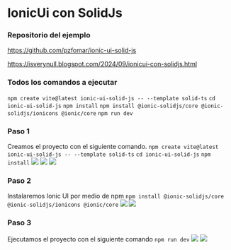 # IonicUi con SolidJs

### Repositorio del ejemplo
https://github.com/pzfomar/ionic-ui-solid-js

https://isverynull.blogspot.com/2024/09/ionicui-con-solidjs.html

### Todos los comandos a ejecutar
`npm create vite@latest ionic-ui-solid-js -- --template solid-ts`
`cd ionic-ui-solid-js`
`npm install`
`npm install @ionic-solidjs/core @ionic-solidjs/ionicons @ionic/core`
`npm run dev`

### Paso 1
Creamos el proyecto con el siguiente comando.
`npm create vite@latest ionic-ui-solid-js -- --template solid-ts`
`cd ionic-ui-solid-js`
`npm install`
![](https://blogger.googleusercontent.com/img/b/R29vZ2xl/AVvXsEgOlwaiSqHq0b8Oli6PFpinq9MzJlpM37Ie3cjh0ZcTfHakXl14hbrsB_31KrSUH3hmyI2ZRyR8PyXLgL7pjVxGA5YJ-hNknEOD8PWsyPb1gzafeKP2t0NYQ2-IDsd1gda8NfyfR3XgXezHPR3bTHfwpf6RnR6l9MRpXfl4GevBk_MkcgEsiHHo4FpEDgg)
![](https://blogger.googleusercontent.com/img/b/R29vZ2xl/AVvXsEhtz4evrtrrKj0Tkl5FuesAbZUoMwZGBvuyhY9yj9UY2mzAMZwUfC8ccTpmCZDEQ2vB_DYuoRuABmaoDfJPbeEn17D_v-zvCLzYYCePIx27GhV18iI7kDqn5ssTg4bEgQhGNIwQiEqLHwkelRlVfuMwce8eOyye93vczyOWvUcaGKcLo9Xm4dKm2-bmAOQ)
![](https://blogger.googleusercontent.com/img/b/R29vZ2xl/AVvXsEiRX6Uk3Psu2FgbojlZLSyjzR0k3sCSUpTJvW2zLewSxM-GEOaGI7rv61wgs8ATCpsfLGp1iT2tO2MqyyI-NdZ82rxHwEPbgUCrPXkXGU75yqNsBa2Ns2vSJHi2ZhqrxZUp2bP9GfK8uRz4Q-Rq58nxqLrFx4KhFMk_ja5TkH4aONi2ahMk50TLlFOkhZI)
### Paso 2
Instalaremos Ionic UI por medio de npm
`npm install @ionic-solidjs/core @ionic-solidjs/ionicons @ionic/core`
![](https://blogger.googleusercontent.com/img/b/R29vZ2xl/AVvXsEhlFBfvTWidQAigTiBU6Pi2_5acVsVv23EiD_NI_oy0w2tEKRX5FxbQrae4v8m5o56v4-ogS8AJTSOKFRl48ynbb4KX1xIPSwcx0H3_ie76K9kVXzYupCp8pWp4xj5nugeD8KEsU4zaFiJk5eILLgiHo77CZ7w4Z3WGm_ioThXKEb23ws74fxW4E5RGpc0)
![](https://blogger.googleusercontent.com/img/b/R29vZ2xl/AVvXsEjVCXsN1TuRH72aeUKshKe-mTXwckQcU7aElcAZuf2zTu_-nC04CmpB3P3NpRGcT8YSUs9DludT4CeUBBAEkZ2jTBRCdKtu0zaorJPg9J67GHRx_pTPYx-TEjqX6QZ9f4Ms4QNOuERaCfkuzYQF_kB3I9ZLDekxhMF9j61OQvA5JqTrP5F7wd2pAAsdzqs)
### Paso 3
Ejecutamos el proyecto con el siguiente comando
`npm run dev`
![](https://blogger.googleusercontent.com/img/b/R29vZ2xl/AVvXsEgkBmScndcyGNguM5eExartVkCPsbGjx9nzrwax1gLhErpREA-cLPTaLHdvwC7MPGI_o46u_pSd4mZp0Td6vN7i2ILYsbknQiMz7gj0PLrrcOOpBXcA4XKWIUy-H_t_epd_UyvYg3-Q5Vse2IZtt13-JgWIoS1DdYBSrpOXnoci_SX_a4IbAQqguCG12pM)
![](https://blogger.googleusercontent.com/img/b/R29vZ2xl/AVvXsEg0HzExjRinC8a6Qy6XifsSN31V_PHTOD8w4MJadqNXaRt1f4aXmih0teSuNQaHmALHSs1O-pSTAnu-6bFK1fMbxc9pRRFYjYxGzJWC3hi24EOLIFa4h4dz59ahu-75_qv-1CQ6yq_TAu4YMd1KiHjGz38MCc29q5Do14rVAfY9j5Pls6MGVwB1su3-aMg)
